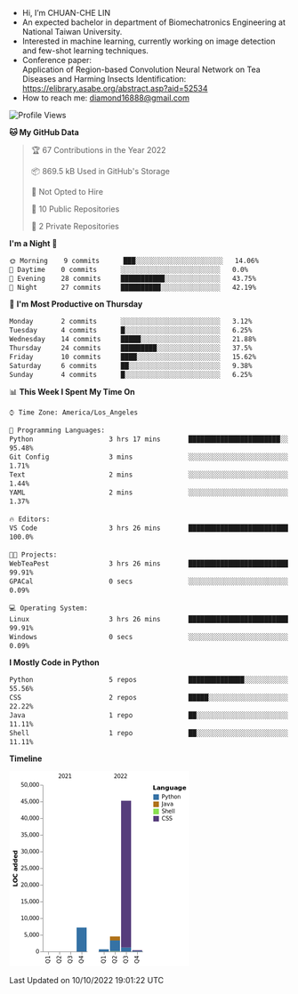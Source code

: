 - Hi, I’m CHUAN-CHE LIN
- An expected bachelor in department of Biomechatronics Engineering at National Taiwan University.
- Interested in machine learning, currently working on image detection and few-shot learning techniques.
- Conference paper:  
  Application of Region-based Convolution Neural Network on Tea Diseases and Harming Insects Identification: https://elibrary.asabe.org/abstract.asp?aid=52534
- How to reach me: diamond16888@gmail.com
<!--START_SECTION:waka-->
![Profile Views](http://img.shields.io/badge/Profile%20Views-1-blue)

**🐱 My GitHub Data** 

> 🏆 67 Contributions in the Year 2022
 > 
> 📦 869.5 kB Used in GitHub's Storage 
 > 
> 🚫 Not Opted to Hire
 > 
> 📜 10 Public Repositories 
 > 
> 🔑 2 Private Repositories  
 > 
**I'm a Night 🦉** 

```text
🌞 Morning    9 commits      ███░░░░░░░░░░░░░░░░░░░░░░   14.06% 
🌆 Daytime    0 commits      ░░░░░░░░░░░░░░░░░░░░░░░░░   0.0% 
🌃 Evening    28 commits     ███████████░░░░░░░░░░░░░░   43.75% 
🌙 Night      27 commits     ██████████░░░░░░░░░░░░░░░   42.19%

```
📅 **I'm Most Productive on Thursday** 

```text
Monday       2 commits      ░░░░░░░░░░░░░░░░░░░░░░░░░   3.12% 
Tuesday      4 commits      █░░░░░░░░░░░░░░░░░░░░░░░░   6.25% 
Wednesday    14 commits     █████░░░░░░░░░░░░░░░░░░░░   21.88% 
Thursday     24 commits     █████████░░░░░░░░░░░░░░░░   37.5% 
Friday       10 commits     ████░░░░░░░░░░░░░░░░░░░░░   15.62% 
Saturday     6 commits      ██░░░░░░░░░░░░░░░░░░░░░░░   9.38% 
Sunday       4 commits      █░░░░░░░░░░░░░░░░░░░░░░░░   6.25%

```


📊 **This Week I Spent My Time On** 

```text
⌚︎ Time Zone: America/Los_Angeles

💬 Programming Languages: 
Python                   3 hrs 17 mins       ███████████████████████░░   95.48% 
Git Config               3 mins              ░░░░░░░░░░░░░░░░░░░░░░░░░   1.71% 
Text                     2 mins              ░░░░░░░░░░░░░░░░░░░░░░░░░   1.44% 
YAML                     2 mins              ░░░░░░░░░░░░░░░░░░░░░░░░░   1.37%

🔥 Editors: 
VS Code                  3 hrs 26 mins       █████████████████████████   100.0%

🐱‍💻 Projects: 
WebTeaPest               3 hrs 26 mins       █████████████████████████   99.91% 
GPACal                   0 secs              ░░░░░░░░░░░░░░░░░░░░░░░░░   0.09%

💻 Operating System: 
Linux                    3 hrs 26 mins       █████████████████████████   99.91% 
Windows                  0 secs              ░░░░░░░░░░░░░░░░░░░░░░░░░   0.09%

```

**I Mostly Code in Python** 

```text
Python                   5 repos             ██████████████░░░░░░░░░░░   55.56% 
CSS                      2 repos             █████░░░░░░░░░░░░░░░░░░░░   22.22% 
Java                     1 repo              ██░░░░░░░░░░░░░░░░░░░░░░░   11.11% 
Shell                    1 repo              ██░░░░░░░░░░░░░░░░░░░░░░░   11.11%

```


**Timeline**

![Chart not found](https://raw.githubusercontent.com/ChuanCheLin/ChuanCheLin/main/charts/bar_graph.png) 


 Last Updated on 10/10/2022 19:01:22 UTC
<!--END_SECTION:waka-->

<!--
**ChuanCheLin/ChuanCheLin** is a ✨ _special_ ✨ repository because its `README.md` (this file) appears on your GitHub profile.

Here are some ideas to get you started:

- 🔭 I’m currently working on ...
- 🌱 I’m currently learning ...
- 👯 I’m looking to collaborate on ...
- 🤔 I’m looking for help with ...
- 💬 Ask me about ...
- 📫 How to reach me: ...
- 😄 Pronouns: ...
- ⚡ Fun fact: ...
-->
